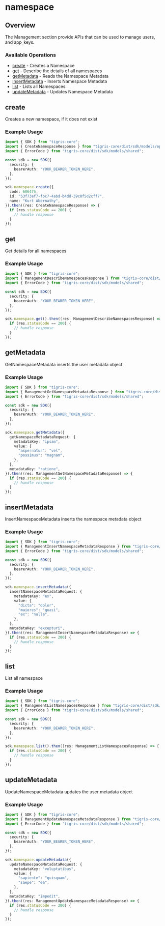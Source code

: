 # namespace

## Overview

The Management section provide APIs that can be used to manage users, and app_keys.

### Available Operations

* [create](#create) - Creates a Namespace
* [get](#get) - Describe the details of all namespaces
* [getMetadata](#getmetadata) - Reads the Namespace Metadata
* [insertMetadata](#insertmetadata) - Inserts Namespace Metadata
* [list](#list) - Lists all Namespaces
* [updateMetadata](#updatemetadata) - Updates Namespace Metadata

## create

Creates a new namespace, if it does not exist

### Example Usage

```typescript
import { SDK } from "tigris-core";
import { CreateNamespaceResponse } from "tigris-core/dist/sdk/models/operations";
import { ErrorCode } from "tigris-core/dist/sdk/models/shared";

const sdk = new SDK({
  security: {
    bearerAuth: "YOUR_BEARER_TOKEN_HERE",
  },
});

sdk.namespace.create({
  code: 606476,
  id: "53f73ef7-fbc7-4abd-b4dd-39c0f5d2cff7",
  name: "Kurt Abernathy",
}).then((res: CreateNamespaceResponse) => {
  if (res.statusCode == 200) {
    // handle response
  }
});
```

## get

Get details for all namespaces

### Example Usage

```typescript
import { SDK } from "tigris-core";
import { ManagementDescribeNamespacesResponse } from "tigris-core/dist/sdk/models/operations";
import { ErrorCode } from "tigris-core/dist/sdk/models/shared";

const sdk = new SDK({
  security: {
    bearerAuth: "YOUR_BEARER_TOKEN_HERE",
  },
});

sdk.namespace.get().then((res: ManagementDescribeNamespacesResponse) => {
  if (res.statusCode == 200) {
    // handle response
  }
});
```

## getMetadata

GetNamespaceMetadata inserts the user metadata object

### Example Usage

```typescript
import { SDK } from "tigris-core";
import { ManagementGetNamespaceMetadataResponse } from "tigris-core/dist/sdk/models/operations";
import { ErrorCode } from "tigris-core/dist/sdk/models/shared";

const sdk = new SDK({
  security: {
    bearerAuth: "YOUR_BEARER_TOKEN_HERE",
  },
});

sdk.namespace.getMetadata({
  getNamespaceMetadataRequest: {
    metadataKey: "ipsam",
    value: {
      "aspernatur": "vel",
      "possimus": "magnam",
    },
  },
  metadataKey: "ratione",
}).then((res: ManagementGetNamespaceMetadataResponse) => {
  if (res.statusCode == 200) {
    // handle response
  }
});
```

## insertMetadata

InsertNamespaceMetadata inserts the namespace metadata object

### Example Usage

```typescript
import { SDK } from "tigris-core";
import { ManagementInsertNamespaceMetadataResponse } from "tigris-core/dist/sdk/models/operations";
import { ErrorCode } from "tigris-core/dist/sdk/models/shared";

const sdk = new SDK({
  security: {
    bearerAuth: "YOUR_BEARER_TOKEN_HERE",
  },
});

sdk.namespace.insertMetadata({
  insertNamespaceMetadataRequest: {
    metadataKey: "ex",
    value: {
      "dicta": "dolor",
      "maiores": "quasi",
      "ex": "nulla",
    },
  },
  metadataKey: "excepturi",
}).then((res: ManagementInsertNamespaceMetadataResponse) => {
  if (res.statusCode == 200) {
    // handle response
  }
});
```

## list

List all namespace

### Example Usage

```typescript
import { SDK } from "tigris-core";
import { ManagementListNamespacesResponse } from "tigris-core/dist/sdk/models/operations";
import { ErrorCode } from "tigris-core/dist/sdk/models/shared";

const sdk = new SDK({
  security: {
    bearerAuth: "YOUR_BEARER_TOKEN_HERE",
  },
});

sdk.namespace.list().then((res: ManagementListNamespacesResponse) => {
  if (res.statusCode == 200) {
    // handle response
  }
});
```

## updateMetadata

UpdateNamespaceMetadata updates the user metadata object

### Example Usage

```typescript
import { SDK } from "tigris-core";
import { ManagementUpdateNamespaceMetadataResponse } from "tigris-core/dist/sdk/models/operations";
import { ErrorCode } from "tigris-core/dist/sdk/models/shared";

const sdk = new SDK({
  security: {
    bearerAuth: "YOUR_BEARER_TOKEN_HERE",
  },
});

sdk.namespace.updateMetadata({
  updateNamespaceMetadataRequest: {
    metadataKey: "voluptatibus",
    value: {
      "sapiente": "quisquam",
      "saepe": "ea",
    },
  },
  metadataKey: "impedit",
}).then((res: ManagementUpdateNamespaceMetadataResponse) => {
  if (res.statusCode == 200) {
    // handle response
  }
});
```
